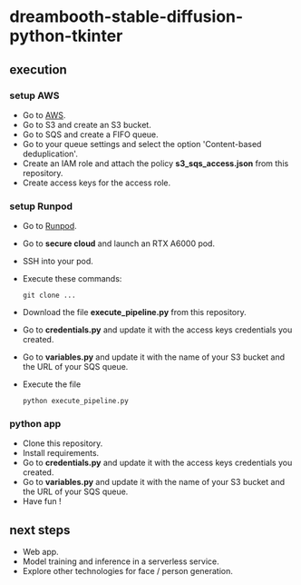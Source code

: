 # dreambooth-stable-diffusion-python-tkinter

## execution

### setup AWS

- Go to [AWS](https://aws.amazon.com/).
- Go to S3 and create an S3 bucket.
- Go to SQS and create a FIFO queue.
- Go to your queue settings and select the option 'Content-based deduplication'.
- Create an IAM role and attach the policy **s3_sqs_access.json** from this repository.
- Create access keys for the access role.

### setup Runpod

- Go to [Runpod](https://runpod.io?ref=560tnscq).
- Go to **secure cloud** and launch an RTX A6000 pod.
- SSH into your pod.
- Execute these commands:

      git clone ...

- Download the file **execute_pipeline.py** from this repository.
- Go to **credentials.py** and update it with the access keys credentials you created.
- Go to **variables.py** and update it with the name of your S3 bucket and the URL of your SQS queue.
- Execute the file

      python execute_pipeline.py

### python app

- Clone this repository.
- Install requirements.
- Go to **credentials.py** and update it with the access keys credentials you created.
- Go to **variables.py** and update it with the name of your S3 bucket and the URL of your SQS queue.
- Have fun !

## next steps

- Web app.
- Model training and inference in a serverless service.
- Explore other technologies for face / person generation.
